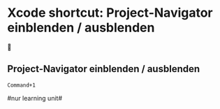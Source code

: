 # Xcode shortcut: Project-Navigator einblenden / ausblenden
🚀

## Project-Navigator einblenden / ausblenden

`Command+1`

#nur learning unit#